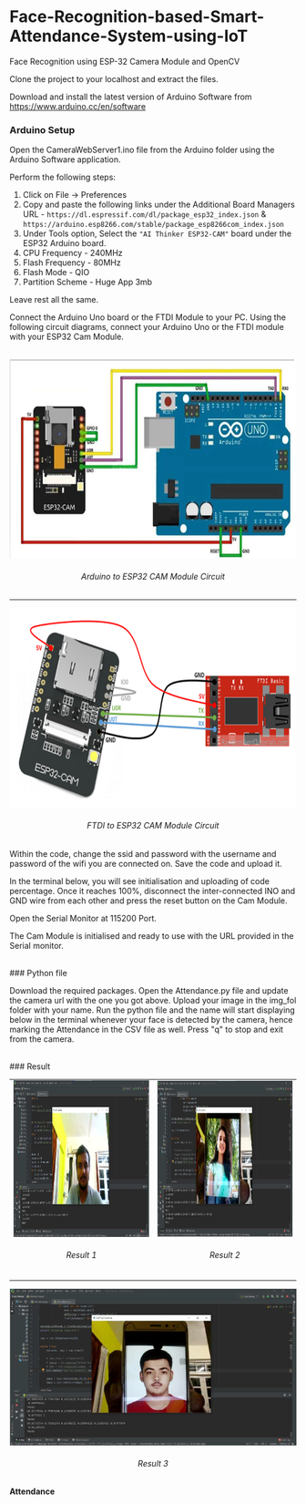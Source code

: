 # Face-Recognition-based-Smart-Attendance-System-using-IoT
Face Recognition using ESP-32 Camera Module and OpenCV 

Clone the project to your localhost and extract the files.

Download and install the latest version of Arduino Software from https://www.arduino.cc/en/software


### Arduino Setup

Open the CameraWebServer1.ino file from the Arduino folder using the Arduino Software application.

Perform the following steps:

  1. Click on File -> Preferences
  2. Copy and paste the following links under the Additional Board Managers URL - ```https://dl.espressif.com/dl/package_esp32_index.json``` & ```https://arduino.esp8266.com/stable/package_esp8266com_index.json```
  3. Under Tools option, Select the ```"AI Thinker ESP32-CAM"``` board under the ESP32 Arduino board.
  4. CPU Frequency - 240MHz
  5. Flash Frequency - 80MHz
  6. Flash Mode - QIO
  7. Partition Scheme - Huge App 3mb
  
  Leave rest all the same.

  Connect the Arduino Uno board or the FTDI Module to your PC.
  Using the following circuit diagrams, connect your Arduino Uno or the FTDI module with your ESP32 Cam Module.
  
  <br>
<div align='center'>
  <img src = 'Misc/esp32 to arduino circuit.png' height="350px">
  <h6> Arduino to ESP32 CAM Module Circuit <h6>
</div>
    
<hr>
    
<div align='center'>
  <img src = 'Misc/esp32 to FTDI circuit.png' height="350px">
  <h6> FTDI to ESP32 CAM Module Circuit <h6>
</div>

  Within the code, change the ssid and password with the username and password of the wifi you are connected on.
  Save the code and upload it. 

  In the terminal below, you will see initialisation and uploading of code percentage. Once it reaches 100%, disconnect the inter-connected INO and GND wire from each other and press the reset button on the Cam Module.

  Open the Serial Monitor at 115200 Port.

  The Cam Module is initialised and ready to use with the URL provided in the Serial monitor.
  
  <br>
### Python file

  Download the required packages.
  Open the Attendance.py file and update the camera url with the one you got above.
  Upload your image in the img_fol folder with your name.
  Run the python file and the name will start displaying below in the terminal whenever your face is detected by the camera, hence marking the Attendance in the CSV file as well.
  Press "q" to stop and exit from the camera.
  
  <br>
### Result
    
    
<table border="0">
<tr border="0">
  <td valign="top" border="0">
    <div align='center'>
      <img src="Misc/result1.png" height="275px"/>
      <h6> Result 1 </h6>
    </div>
  </td>

  <td valign="top" border="0">
    <div align='center'>
      <img src="Misc/result3.png" height="275px"/>
      <h6> Result 2 </h6>
    </div>
  </td>
</tr>
</table>

<div align='center'>
  <img src = 'Misc/result2.png' height="275px"/>
  <h6> Result 3 </h6>
</div>

#### Attendance
